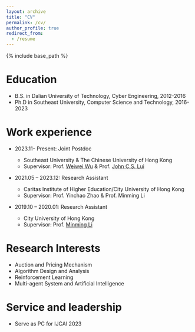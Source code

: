 ```yaml
---
layout: archive
title: "CV"
permalink: /cv/
author_profile: true
redirect_from:
  - /resume
---
```


{% include base_path %}

Education
======
* B.S. in Dalian University of Technology, Cyber Engineering, 2012-2016
* Ph.D in Southeast University, Computer Science and Technology, 2016-2023

Work experience
======
* 2023.11- Present: Joint Postdoc
  * Southeast University & The Chinese University of Hong Kong
  * Supervisor: Prof. [Weiwei Wu](https://cse.seu.edu.cn/2020/1127/c31105a354636/page.htm) & Prof. [John C.S. Lui](http://www.cse.cuhk.edu.hk/~cslui/)

* 2021.05 – 2023.12: Research Assistant
  * Caritas Institute of Higher Education/City University of Hong Kong
  * Supervisor: Prof. Yinchao Zhao & Prof. Minming Li
  
* 2019.10 – 2020.01: Research Assistant
  * City University of Hong Kong
  * Supervisor: Prof. [Minming Li](https://www.cs.cityu.edu.hk/~minmli/)
  
Research Interests
======
* Auction and Pricing Mechanism
* Algorithm Design and Analysis
* Reinforcement Learning
* Multi-agent System and Artificial Intelligence


<!-- Publications
======
  <ul>{% for post in site.publications %}
    {% include archive-single-cv.html %}
  {% endfor %}</ul>
  
Talks
======
  <ul>{% for post in site.talks %}
    {% include archive-single-talk-cv.html %}
  {% endfor %}</ul>
  
Teaching
======
  <ul>{% for post in site.teaching %}
    {% include archive-single-cv.html %}
  {% endfor %}</ul> -->
  
Service and leadership
======
* Serve as PC for IJCAI 2023
